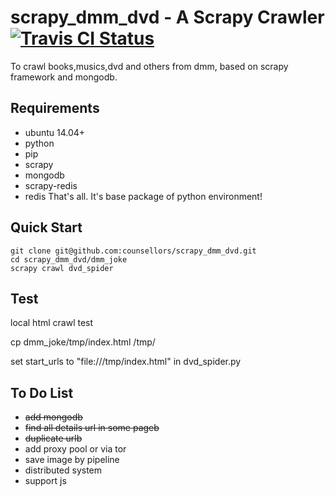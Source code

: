 scrapy_dmm_dvd - A Scrapy Crawler
[ ![Travis CI Status](https://travis-ci.org/counsellors/scrapy_dmm_dvd.svg?branch=master)](https://travis-ci.org/counsellors/scrapy_dmm_dvd)  
=========================
To crawl books,musics,dvd and others from dmm, based on scrapy framework and mongodb.

Requirements
------------

* ubuntu 14.04+
* python
* pip
* scrapy
* mongodb
* scrapy-redis
* redis
That's all. It's base package of python environment!


Quick Start
------------
```
git clone git@github.com:counsellors/scrapy_dmm_dvd.git
cd scrapy_dmm_dvd/dmm_joke
scrapy crawl dvd_spider
```

Test
------------

local html crawl test

cp dmm_joke/tmp/index.html /tmp/

set start_urls to "file:///tmp/index.html" in dvd_spider.py


To Do List
----------

- <s>add mongodb</s>
- <s>find all details url in some pageb</s>
- <s>duplicate urlb</s>
- add proxy pool or via tor
- save image by pipeline
- distributed system
- support js
